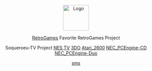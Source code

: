 <!-- PROJECT LOGO -->
<br />
<div align="center">
  <a href="https://github.com/280b9f9b/RetroGames">
    <img src="https://www.freeiconspng.com/uploads/games-icon-png-4.png" alt="Logo" width="80" height="80">
  </a>

[RetroGames](https://280b9f9b.github.io/RetroGames/RetroGames/) Favorite RetroGames Project

Soqueroeu-TV Project [NES TV](https://280b9f9b.github.io/RetroGames/Soqueroeu-TV/Nintendo_NES/NES.html) [3DO](https://280b9f9b.github.io/RetroGames/Soqueroeu-TV/3DO/3DO.html) [Atari_2600](https://280b9f9b.github.io/RetroGames/Soqueroeu-TV/Atari_2600/Atari_2600.html) [NEC_PCEngine-CD](https://280b9f9b.github.io/RetroGames/Soqueroeu-TV/NEC_PCEngine-CD/PCECD_v2_Solid.html) [NEC_PCEngine-Duo](https://280b9f9b.github.io/RetroGames/Soqueroeu-TV/NEC_PCEngine-Duo/PCEDuo.html)


[sms](https://280b9f9b.github.io/RetroGames/Systems/sms/)
